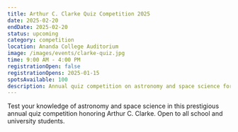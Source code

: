```yaml
---
title: Arthur C. Clarke Quiz Competition 2025
date: 2025-02-20
endDate: 2025-02-20
status: upcoming
category: competition
location: Ananda College Auditorium
image: /images/events/clarke-quiz.jpg
time: 9:00 AM - 4:00 PM
registrationOpen: false
registrationOpens: 2025-01-15
spotsAvailable: 100
description: Annual quiz competition on astronomy and space science for students.
---
```


Test your knowledge of astronomy and space science in this prestigious annual quiz competition honoring Arthur C. Clarke. Open to all school and university students.
